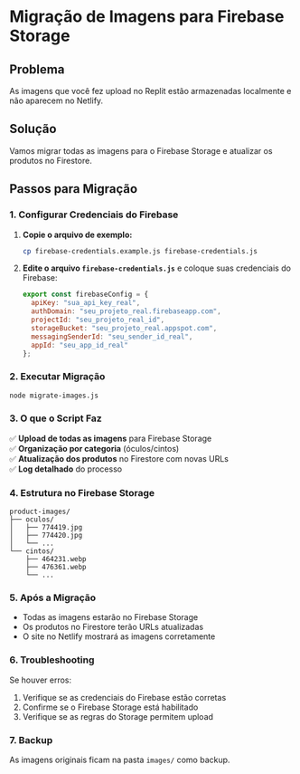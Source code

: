 # Migração de Imagens para Firebase Storage

## Problema
As imagens que você fez upload no Replit estão armazenadas localmente e não aparecem no Netlify.

## Solução
Vamos migrar todas as imagens para o Firebase Storage e atualizar os produtos no Firestore.

## Passos para Migração

### 1. Configurar Credenciais do Firebase

1. **Copie o arquivo de exemplo:**
   ```bash
   cp firebase-credentials.example.js firebase-credentials.js
   ```

2. **Edite o arquivo `firebase-credentials.js`** e coloque suas credenciais do Firebase:
   ```javascript
   export const firebaseConfig = {
     apiKey: "sua_api_key_real",
     authDomain: "seu_projeto_real.firebaseapp.com",
     projectId: "seu_projeto_real_id",
     storageBucket: "seu_projeto_real.appspot.com",
     messagingSenderId: "seu_sender_id_real",
     appId: "seu_app_id_real"
   };
   ```

### 2. Executar Migração

```bash
node migrate-images.js
```

### 3. O que o Script Faz

✅ **Upload de todas as imagens** para Firebase Storage  
✅ **Organização por categoria** (óculos/cintos)  
✅ **Atualização dos produtos** no Firestore com novas URLs  
✅ **Log detalhado** do processo  

### 4. Estrutura no Firebase Storage

```
product-images/
├── oculos/
│   ├── 774419.jpg
│   ├── 774420.jpg
│   └── ...
└── cintos/
    ├── 464231.webp
    ├── 476361.webp
    └── ...
```

### 5. Após a Migração

- Todas as imagens estarão no Firebase Storage
- Os produtos no Firestore terão URLs atualizadas
- O site no Netlify mostrará as imagens corretamente

### 6. Troubleshooting

Se houver erros:
1. Verifique se as credenciais do Firebase estão corretas
2. Confirme se o Firebase Storage está habilitado
3. Verifique se as regras do Storage permitem upload

### 7. Backup

As imagens originais ficam na pasta `images/` como backup. 